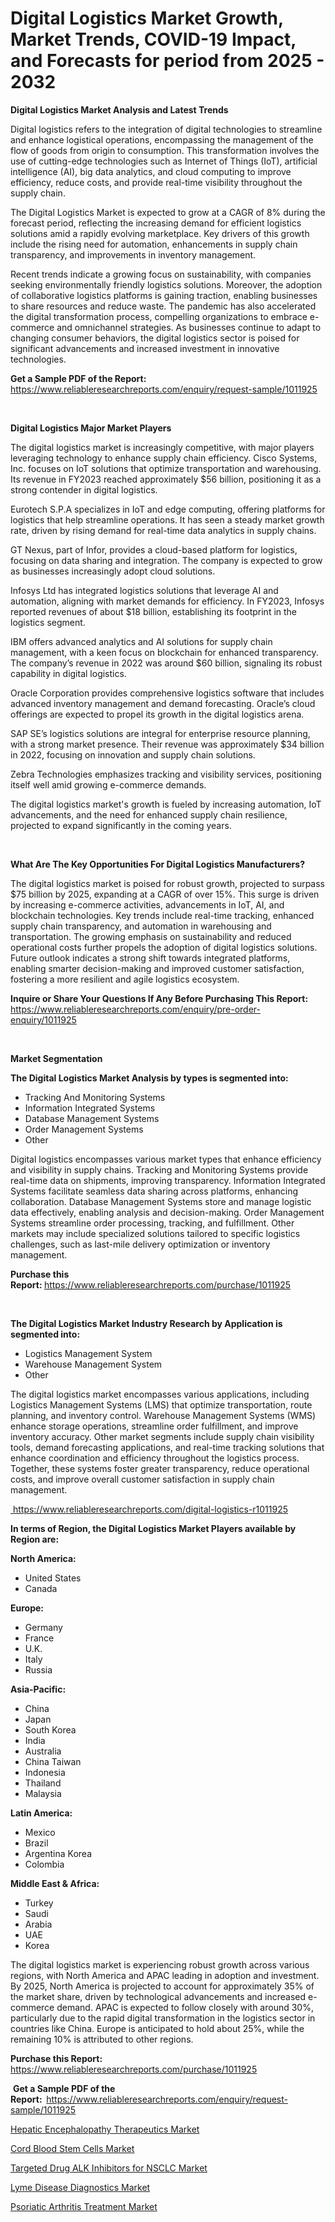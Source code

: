 <p><h1>Digital Logistics Market Growth, Market Trends, COVID-19 Impact, and Forecasts for period from 2025 - 2032</h1></p><p><strong>Digital Logistics Market Analysis and Latest Trends</strong></p>
<p><p>Digital logistics refers to the integration of digital technologies to streamline and enhance logistical operations, encompassing the management of the flow of goods from origin to consumption. This transformation involves the use of cutting-edge technologies such as Internet of Things (IoT), artificial intelligence (AI), big data analytics, and cloud computing to improve efficiency, reduce costs, and provide real-time visibility throughout the supply chain. </p><p>The Digital Logistics Market is expected to grow at a CAGR of 8% during the forecast period, reflecting the increasing demand for efficient logistics solutions amid a rapidly evolving marketplace. Key drivers of this growth include the rising need for automation, enhancements in supply chain transparency, and improvements in inventory management. </p><p>Recent trends indicate a growing focus on sustainability, with companies seeking environmentally friendly logistics solutions. Moreover, the adoption of collaborative logistics platforms is gaining traction, enabling businesses to share resources and reduce waste. The pandemic has also accelerated the digital transformation process, compelling organizations to embrace e-commerce and omnichannel strategies. As businesses continue to adapt to changing consumer behaviors, the digital logistics sector is poised for significant advancements and increased investment in innovative technologies.</p></p>
<p><strong>Get a Sample PDF of the Report:&nbsp;</strong> <a href="https://www.reliableresearchreports.com/enquiry/request-sample/1011925?utm_campaign=12&utm_medium=2&utm_source=Github&utm_content=ia&utm_term=06032025&utm_id=digital-logistics">https://www.reliableresearchreports.com/enquiry/request-sample/1011925</a></p>
<p>&nbsp;</p>
<p><strong>Digital Logistics Major Market Players</strong></p>
<p><p>The digital logistics market is increasingly competitive, with major players leveraging technology to enhance supply chain efficiency. Cisco Systems, Inc. focuses on IoT solutions that optimize transportation and warehousing. Its revenue in FY2023 reached approximately $56 billion, positioning it as a strong contender in digital logistics.</p><p>Eurotech S.P.A specializes in IoT and edge computing, offering platforms for logistics that help streamline operations. It has seen a steady market growth rate, driven by rising demand for real-time data analytics in supply chains.</p><p>GT Nexus, part of Infor, provides a cloud-based platform for logistics, focusing on data sharing and integration. The company is expected to grow as businesses increasingly adopt cloud solutions.</p><p>Infosys Ltd has integrated logistics solutions that leverage AI and automation, aligning with market demands for efficiency. In FY2023, Infosys reported revenues of about $18 billion, establishing its footprint in the logistics segment.</p><p>IBM offers advanced analytics and AI solutions for supply chain management, with a keen focus on blockchain for enhanced transparency. The company’s revenue in 2022 was around $60 billion, signaling its robust capability in digital logistics.</p><p>Oracle Corporation provides comprehensive logistics software that includes advanced inventory management and demand forecasting. Oracle’s cloud offerings are expected to propel its growth in the digital logistics arena.</p><p>SAP SE’s logistics solutions are integral for enterprise resource planning, with a strong market presence. Their revenue was approximately $34 billion in 2022, focusing on innovation and supply chain solutions.</p><p>Zebra Technologies emphasizes tracking and visibility services, positioning itself well amid growing e-commerce demands. </p><p>The digital logistics market's growth is fueled by increasing automation, IoT advancements, and the need for enhanced supply chain resilience, projected to expand significantly in the coming years.</p></p>
<p>&nbsp;</p>
<p><strong>What Are The Key Opportunities For Digital Logistics Manufacturers?</strong></p>
<p><p>The digital logistics market is poised for robust growth, projected to surpass $75 billion by 2025, expanding at a CAGR of over 15%. This surge is driven by increasing e-commerce activities, advancements in IoT, AI, and blockchain technologies. Key trends include real-time tracking, enhanced supply chain transparency, and automation in warehousing and transportation. The growing emphasis on sustainability and reduced operational costs further propels the adoption of digital logistics solutions. Future outlook indicates a strong shift towards integrated platforms, enabling smarter decision-making and improved customer satisfaction, fostering a more resilient and agile logistics ecosystem.</p></p>
<p><strong>Inquire or Share Your Questions If Any Before Purchasing This Report:</strong> <a href="https://www.reliableresearchreports.com/enquiry/pre-order-enquiry/1011925?utm_campaign=12&utm_medium=2&utm_source=Github&utm_content=ia&utm_term=06032025&utm_id=digital-logistics">https://www.reliableresearchreports.com/enquiry/pre-order-enquiry/1011925</a></p>
<p>&nbsp;</p>
<p><strong>Market Segmentation</strong></p>
<p><strong>The Digital Logistics Market Analysis by types is segmented into:</strong></p>
<p><ul><li>Tracking And Monitoring Systems</li><li>Information Integrated Systems</li><li>Database Management Systems</li><li>Order Management Systems</li><li>Other</li></ul></p>
<p><p>Digital logistics encompasses various market types that enhance efficiency and visibility in supply chains. Tracking and Monitoring Systems provide real-time data on shipments, improving transparency. Information Integrated Systems facilitate seamless data sharing across platforms, enhancing collaboration. Database Management Systems store and manage logistic data effectively, enabling analysis and decision-making. Order Management Systems streamline order processing, tracking, and fulfillment. Other markets may include specialized solutions tailored to specific logistics challenges, such as last-mile delivery optimization or inventory management.</p></p>
<p><strong>Purchase this Report:&nbsp;</strong><a href="https://www.reliableresearchreports.com/purchase/1011925?utm_campaign=12&utm_medium=2&utm_source=Github&utm_content=ia&utm_term=06032025&utm_id=digital-logistics">https://www.reliableresearchreports.com/purchase/1011925</a></p>
<p>&nbsp;</p>
<p><strong>The Digital Logistics Market Industry Research by Application is segmented into:</strong></p>
<p><ul><li>Logistics Management System</li><li>Warehouse Management System</li><li>Other</li></ul></p>
<p><p>The digital logistics market encompasses various applications, including Logistics Management Systems (LMS) that optimize transportation, route planning, and inventory control. Warehouse Management Systems (WMS) enhance storage operations, streamline order fulfillment, and improve inventory accuracy. Other market segments include supply chain visibility tools, demand forecasting applications, and real-time tracking solutions that enhance coordination and efficiency throughout the logistics process. Together, these systems foster greater transparency, reduce operational costs, and improve overall customer satisfaction in supply chain management.</p></p>
<p><a href="https://www.reliableresearchreports.com/digital-logistics-r1011925?utm_campaign=12&utm_medium=2&utm_source=Github&utm_content=ia&utm_term=06032025&utm_id=digital-logistics">&nbsp;https://www.reliableresearchreports.com/digital-logistics-r1011925</a></p>
<p><strong>In terms of Region, the Digital Logistics Market Players available by Region are:</strong></p>
<p>
    <p> <strong> North America: </strong>
        <ul>
            <li>United States</li>
            <li>Canada</li>
        </ul>
        </p> 
    <p> <strong> Europe: </strong>
        <ul>
            <li>Germany</li>
            <li>France</li>
            <li>U.K.</li>
            <li>Italy</li>
            <li>Russia</li>
        </ul>
        </p> 
    <p> <strong> Asia-Pacific: </strong>
        <ul>
            <li>China</li>
            <li>Japan</li>
            <li>South Korea</li>
            <li>India</li>
            <li>Australia</li>
            <li>China Taiwan</li>
            <li>Indonesia</li>
            <li>Thailand</li>
            <li>Malaysia</li>
        </ul>
        </p> 
    <p> <strong> Latin America: </strong>
        <ul>
            <li>Mexico</li>
            <li>Brazil</li>
            <li>Argentina Korea</li>
            <li>Colombia</li>
        </ul>
        </p> 
    <p> <strong> Middle East & Africa: </strong>
        <ul>
            <li>Turkey</li>
            <li>Saudi</li>
            <li>Arabia</li>
            <li>UAE</li>
            <li>Korea</li>
        </ul>
    </p>
    </p>
<p><p>The digital logistics market is experiencing robust growth across various regions, with North America and APAC leading in adoption and investment. By 2025, North America is projected to account for approximately 35% of the market share, driven by technological advancements and increased e-commerce demand. APAC is expected to follow closely with around 30%, particularly due to the rapid digital transformation in the logistics sector in countries like China. Europe is anticipated to hold about 25%, while the remaining 10% is attributed to other regions.</p></p>
<p><strong>Purchase this Report: </strong><a href="https://www.reliableresearchreports.com/purchase/1011925?utm_campaign=12&utm_medium=2&utm_source=Github&utm_content=ia&utm_term=06032025&utm_id=digital-logistics">https://www.reliableresearchreports.com/purchase/1011925</a></p>
<p>&nbsp;<strong>Get a Sample PDF of the Report:&nbsp;&nbsp;</strong><a href="https://www.reliableresearchreports.com/enquiry/request-sample/1011925?utm_campaign=12&utm_medium=2&utm_source=Github&utm_content=ia&utm_term=06032025&utm_id=digital-logistics">https://www.reliableresearchreports.com/enquiry/request-sample/1011925</a></p>
<p><strong></strong></p>
<p><p><a href="https://github.com/ancsyanagha/Market-Research-Report-List-1/blob/main/hepatic-encephalopathy-therapeutics-market.md?utm_campaign=12&utm_medium=2&utm_source=Github&utm_content=ia&utm_term=06032025&utm_id=digital-logistics">Hepatic Encephalopathy Therapeutics Market</a></p><p><a href="https://github.com/naomaroaoonv/Market-Research-Report-List-1/blob/main/cord-blood-stem-cells-market.md?utm_campaign=12&utm_medium=2&utm_source=Github&utm_content=ia&utm_term=06032025&utm_id=digital-logistics">Cord Blood Stem Cells Market</a></p><p><a href="https://github.com/guyotkiferhi/Market-Research-Report-List-1/blob/main/targeted-drug-alk-inhibitors-for-nsclc-market.md?utm_campaign=12&utm_medium=2&utm_source=Github&utm_content=ia&utm_term=06032025&utm_id=digital-logistics">Targeted Drug ALK Inhibitors for NSCLC Market</a></p><p><a href="https://github.com/rrosasdaunas/Market-Research-Report-List-1/blob/main/lyme-disease-diagnostics-market.md?utm_campaign=12&utm_medium=2&utm_source=Github&utm_content=ia&utm_term=06032025&utm_id=digital-logistics">Lyme Disease Diagnostics Market</a></p><p><a href="https://github.com/zoccohaniech/Market-Research-Report-List-1/blob/main/psoriatic-arthritis-treatment-market.md?utm_campaign=12&utm_medium=2&utm_source=Github&utm_content=ia&utm_term=06032025&utm_id=digital-logistics">Psoriatic Arthritis Treatment Market</a></p></p>